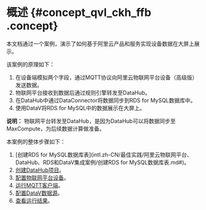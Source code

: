# 概述 {#concept_qvl_ckh_ffb .concept}

本文档通过一个案例，演示了如何基于阿里云产品和服务实现设备数据在大屏上展示。

该案例的原理如下：

1.  在设备端模拟两个字段，通过MQTT协议向阿里云物联网平台设备（高级版）发送数据。
2.  物联网平台接收到数据后通过规则引擎转发至DataHub。
3.  在DataHub中通过DataConnector将数据同步到RDS for MySQL数据库中。
4.  使用DataV将RDS for MySQL中的数据展示在大屏上。

**说明：** 物联网平台转发至DataHub，是因为DataHub可以将数据同步至MaxCompute，为后续数据计算做准备。

本案例的整体步骤如下：

1.  [创建RDS for MySQL数据库表](intl.zh-CN/最佳实践/阿里云物联网平台、DataHub、RDS和DataV集成案例/创建RDS for MySQL数据库表.md#)。
2.  [创建DataHub项目](intl.zh-CN/最佳实践/阿里云物联网平台、DataHub、RDS和DataV集成案例/创建DataHub项目.md#)。
3.  [配置物联网平台设备](intl.zh-CN/最佳实践/阿里云物联网平台、DataHub、RDS和DataV集成案例/配置物联网平台设备.md#)。
4.  [运行MQTT客户端](intl.zh-CN/最佳实践/阿里云物联网平台、DataHub、RDS和DataV集成案例/运行MQTT客户端.md#)。
5.  [配置DataV数据源](intl.zh-CN/最佳实践/阿里云物联网平台、DataHub、RDS和DataV集成案例/配置DataV数据源.md#)。
6.  [查看运行结果](intl.zh-CN/最佳实践/阿里云物联网平台、DataHub、RDS和DataV集成案例/查看运行结果.md#)。

